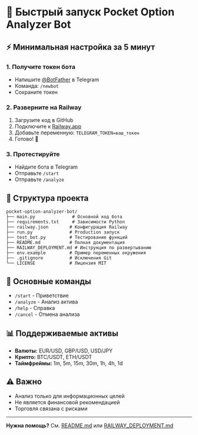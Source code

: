 # 🚀 Быстрый запуск Pocket Option Analyzer Bot

## ⚡ Минимальная настройка за 5 минут

### 1. Получите токен бота
- Напишите [@BotFather](https://t.me/BotFather) в Telegram
- Команда: `/newbot`
- Сохраните токен

### 2. Разверните на Railway
1. Загрузите код в GitHub
2. Подключите к [Railway.app](https://railway.app)
3. Добавьте переменную: `TELEGRAM_TOKEN=ваш_токен`
4. Готово! 🎉

### 3. Протестируйте
- Найдите бота в Telegram
- Отправьте `/start`
- Отправьте `/analyze`

## 📁 Структура проекта

```
pocket-option-analyzer-bot/
├── main.py              # Основной код бота
├── requirements.txt     # Зависимости Python
├── railway.json        # Конфигурация Railway
├── run.py              # Production запуск
├── test_bot.py         # Тестирование функций
├── README.md           # Полная документация
├── RAILWAY_DEPLOYMENT.md # Инструкция по развертыванию
├── env.example         # Пример переменных окружения
├── .gitignore          # Исключения Git
└── LICENSE             # Лицензия MIT
```

## 🔧 Основные команды

- `/start` - Приветствие
- `/analyze` - Анализ актива
- `/help` - Справка
- `/cancel` - Отмена анализа

## 📊 Поддерживаемые активы

- **Валюты:** EUR/USD, GBP/USD, USD/JPY
- **Крипто:** BTC/USDT, ETH/USDT
- **Таймфреймы:** 1m, 5m, 15m, 30m, 1h, 4h, 1d

## ⚠️ Важно

- Анализ только для информационных целей
- Не является финансовой рекомендацией
- Торговля связана с рисками

---

**Нужна помощь?** См. [README.md](README.md) или [RAILWAY_DEPLOYMENT.md](RAILWAY_DEPLOYMENT.md)
